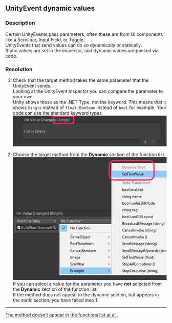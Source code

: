 ## UnityEvent dynamic values
### Description
Certain UnityEvents pass parameters, often these are from UI components like a Scrollbar, Input Field, or Toggle.  
UnityEvents that send values can do so dynamically or statically.  
Static values are set in the inspector, and dynamic values are passed via code.

### Resolution

1. Check that the target method takes the same parameter that the UnityEvent sends.  
  Looking at the UnityEvent Inspector you can compare the parameter to your own.  
  Unity shows these as the .NET Type, not the keyword. This means that it shows `Single` instead of `float`, `Boolean` instead of `bool` for example. Your code can use the standard keyword types.  
  ![UnityEvent Parameters](unity-event-parameters.png)

2. Choose the target method from the **Dynamic** section of the function list.  
  ![Dynamic UnityEvent](unity-event-dynamic.png)  
  If you can select a value for the parameter you have **not** selected from the **Dynamic** section of the function list.  
  If the method does not appear in the dynamic section, but appears in the static section, you have failed step 1.  

---  

[The method doesn't appear in the functions list at all.](Method%20Requirements.md)